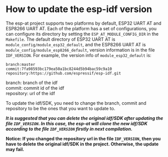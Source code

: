 How to update the esp-idf version
=================================

The esp-at project supports two platforms by default, ESP32 UART AT and ESP8266 UART AT. Each of the platform has a set of configurations, you can configure its directory by setting the `ESP_AT_MODULE_CONFIG_DIR` in the `Makefile`. The default directory of ESP32 UART AT is 
```module_config/module_esp32_default```, and the ESP8266 UART AT is  ```module_config/module_esp8266_default```, version information is in the file `IDF_VERSION`. For example, the version info of `module_esp32_default` is:

```
branch:master
commit:7fa98593bc179ea50a1bc8244d5b94bac59c9a10
repository:https://github.com/espressif/esp-idf.git
```

branch: branch of the idf  
commit: commit id of the idf  
repository: url of the idf  
 
To update the idf/SDK, you need to change the branch, commit and repository  to be the ones that you want to update to.


***It is suggested that you can delete the original idf/SDK after updating the file `IDF_VERSION`. In this case, the esp-at will clone the new idf/SDK according to the file `IDF_VERSION` firstly in next compilation.***  

**Notice: If you changed the repository url in the file `IDF_VERSION`, then you have to delete the original idf/SDK in the project. Otherwise, the update may fail.**
